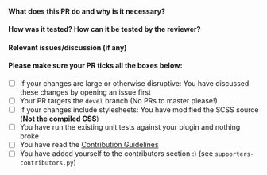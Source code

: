 <!-- Thank you for your contribution! To help me review this PR, please fill out the template below
     as accurately as possible. If this template is not filled out the pull request may be closed
     Thank you for your cooperation!
-->

#### What does this PR do and why is it necessary?

#### How was it tested? How can it be tested by the reviewer?

#### Relevant issues/discussion (if any)

#### Please make sure your PR ticks all the boxes below:

- [ ] If your changes are large or otherwise disruptive: You have discussed these changes by opening an issue first
- [ ] Your PR targets the `devel` branch (No PRs to master please!)
- [ ] If your changes include stylesheets: You have modified the SCSS source (**Not the compiled CSS**)
- [ ] You have run the existing unit tests against your plugin and nothing broke
- [ ] You have read the [Contribution Guidelines](https://github.com/cp2004/OctoPrint-EEPROM-Marlin/blob/master/CONTRIBUTING.md)
- [ ] You have added yourself to the contributors section :) (see `supporters-contributors.py`)
